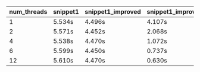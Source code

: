 | num_threads | snippet1 | snippet1_improved | snippet1_improved_omp |
|---|---|---|---|
| 1 | 5.534s | 4.496s | 4.107s |
| 2 | 5.571s | 4.452s | 2.068s |
| 4 | 5.538s | 4.470s | 1.072s |
| 6 | 5.599s | 4.450s | 0.737s |
| 12 | 5.610s | 4.470s | 0.630s |